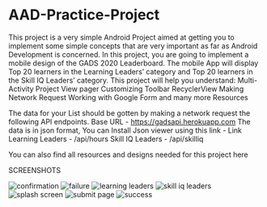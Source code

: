 # AAD-Practice-Project
This project is a very simple Android Project aimed at getting you to implement some simple concepts that are very important as far as Android Development is concerned.  In this project, you are going to implement a mobile design of the GADS 2020 Leaderboard. The mobile App will display Top 20 learners in the Learning Leaders’ category and Top 20 learners in the Skill IQ Leaders’ category.  This project will help you understand: Multi-Activity Project View pager Customizing Toolbar RecyclerView Making Network Request Working with Google Form and many more
Resources

The data  for your List should be gotten by making a network request the following API endpoints.
Base URL - https://gadsapi.herokuapp.com
The data is in json format, You can Install Json viewer using this link - Link
Learning Leaders - /api/hours
Skill IQ Leaders - /api/skilliq

You can also find all resources and designs needed for this project here 

SCREENSHOTS 

![confirmation](https://user-images.githubusercontent.com/41937466/92950486-9f951800-f454-11ea-80fb-a2e3734bbce0.jpg)
![failure](https://user-images.githubusercontent.com/41937466/92950490-a0c64500-f454-11ea-8749-604813fe7e7f.jpg)
![learning leaders](https://user-images.githubusercontent.com/41937466/92950493-a15edb80-f454-11ea-91f9-59018fb12b0e.jpg)
![skill iq leaders](https://user-images.githubusercontent.com/41937466/92950496-a1f77200-f454-11ea-8280-9207aa49346c.jpg)
![splash screen](https://user-images.githubusercontent.com/41937466/92950497-a2900880-f454-11ea-8623-7a44aa0e6781.jpg)
![submit page](https://user-images.githubusercontent.com/41937466/92950498-a2900880-f454-11ea-86a0-a711e7bb17fa.jpg)
![success](https://user-images.githubusercontent.com/41937466/92950500-a3289f00-f454-11ea-9e75-fd3c47d96467.jpg)
